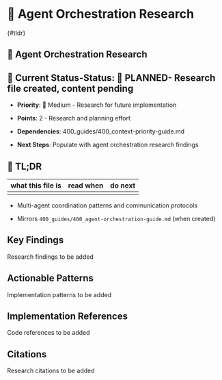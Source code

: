

# 🤖 Agent Orchestration Research

{#tldr}

## 🤖 Agent Orchestration Research

## 🎯 **Current Status**-**Status**: 📝 **PLANNED**- Research file created, content pending

- **Priority**: 🔧 Medium - Research for future implementation

- **Points**: 2 - Research and planning effort

- **Dependencies**: 400_guides/400_context-priority-guide.md

- **Next Steps**: Populate with agent orchestration research findings

## 🔎 TL;DR

| what this file is | read when | do next |
|---|---|---|
|  |  |  |

- Multi-agent coordination patterns and communication protocols

- Mirrors `400_guides/400_agent-orchestration-guide.md` (when created)

## Key Findings

Research findings to be added

## Actionable Patterns

Implementation patterns to be added

## Implementation References

Code references to be added

## Citations

Research citations to be added
